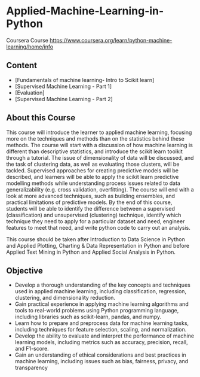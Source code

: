 # Applied-Machine-Learning-in-Python
Coursera Course 
https://www.coursera.org/learn/python-machine-learning/home/info

## Content

- [Fundamentals of machine learning- Intro to Scikit learn]
- [Supervised Machine Learning - Part 1]
- [Evaluation]
- [Supervised Machine Learning - Part 2]

## About this Course 

This course will introduce the learner to applied machine learning, focusing more on the techniques and methods than on the statistics behind these methods. The course will start with a discussion of how machine learning is different than descriptive statistics, and introduce the scikit learn toolkit through a tutorial. The issue of dimensionality of data will be discussed, and the task of clustering data, as well as evaluating those clusters, will be tackled. Supervised approaches for creating predictive models will be described, and learners will be able to apply the scikit learn predictive modelling methods while understanding process issues related to data generalizability (e.g. cross validation, overfitting). The course will end with a look at more advanced techniques, such as building ensembles, and practical limitations of predictive models. By the end of this course, students will be able to identify the difference between a supervised (classification) and unsupervised (clustering) technique, identify which technique they need to apply for a particular dataset and need, engineer features to meet that need, and write python code to carry out an analysis. 

This course should be taken after Introduction to Data Science in Python and Applied Plotting, Charting & Data Representation in Python and before Applied Text Mining in Python and Applied Social Analysis in Python.

## Objective

- Develop a thorough understanding of the key concepts and techniques used in applied machine learning, including classification, regression, clustering, and dimensionality reduction.
- Gain practical experience in applying machine learning algorithms and tools to real-world problems using Python programming language, including libraries such as scikit-learn, pandas, and numpy.
- Learn how to prepare and preprocess data for machine learning tasks, including techniques for feature selection, scaling, and normalization.
- Develop the ability to evaluate and interpret the performance of machine learning models, including metrics such as accuracy, precision, recall, and F1-score.
- Gain an understanding of ethical considerations and best practices in machine learning, including issues such as bias, fairness, privacy, and transparency
